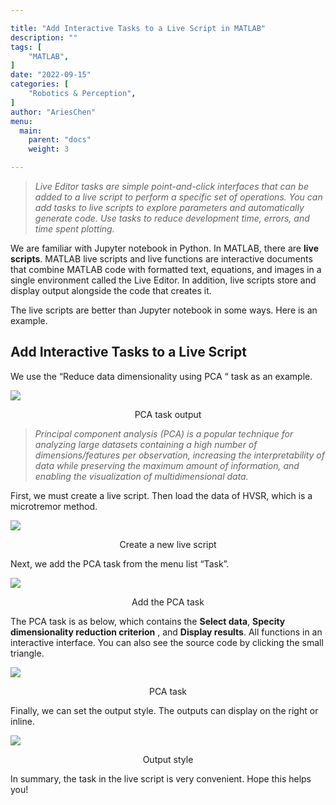 ```yaml
---

title: "Add Interactive Tasks to a Live Script in MATLAB"
description: ""
tags: [
    "MATLAB",
]
date: "2022-09-15"
categories: [
    "Robotics & Perception",
]
author: "AriesChen"
menu:
  main:
    parent: "docs"
    weight: 3

---
```


> _Live Editor tasks are simple point-and-click interfaces that can be added to a live script to perform a specific set of operations. You can add tasks to live scripts to explore parameters and automatically generate code. Use tasks to reduce development time, errors, and time spent plotting._

We are familiar with Jupyter notebook in Python. In MATLAB, there are **live scripts**. MATLAB live scripts and live functions are interactive documents that combine MATLAB code with formatted text, equations, and images in a single environment called the Live Editor. In addition, live scripts store and display output alongside the code that creates it.

The live scripts are better than Jupyter notebook in some ways. Here is an example.

## Add Interactive Tasks to a Live Script

We use the “Reduce data dimensionality using PCA “ task as an example.

![](https://miro.medium.com/v2/resize:fit:1400/1*J89vhBroxRRzQ_WuzJU9lA.png)

<div style="text-align: center;">PCA task output</div>

> _Principal component analysis (PCA) is a popular technique for analyzing large datasets containing a high number of dimensions/features per observation, increasing the interpretability of data while preserving the maximum amount of information, and enabling the visualization of multidimensional data._

First, we must create a live script. Then load the data of HVSR, which is a microtremor method.

![](https://miro.medium.com/v2/resize:fit:292/1*LFG3urvTS5YFVd3PcPyWIw.jpeg)

<div style="text-align: center;">Create a new live script</div>

Next, we add the PCA task from the menu list “Task”.

![](https://miro.medium.com/v2/resize:fit:1364/1*2FhPABpJqib5MUiNYAqlFg.jpeg)

<div style="text-align: center;">Add the PCA task</div>

The PCA task is as below, which contains the **Select data**, **Specity dimensionality reduction criterion** , and **Display results**. All functions in an interactive interface. You can also see the source code by clicking the small triangle.

![](https://miro.medium.com/v2/resize:fit:1400/1*Lc22UUXxa5pG-HAqT2j8gA.jpeg)

<div style="text-align: center;">PCA task</div>

Finally, we can set the output style. The outputs can display on the right or inline.

![](https://miro.medium.com/v2/resize:fit:1400/1*XEogSEyQzIUNM9-FUP5x7Q.jpeg)

<div style="text-align: center;">Output style</div>

In summary, the task in the live script is very convenient. Hope this helps you!
